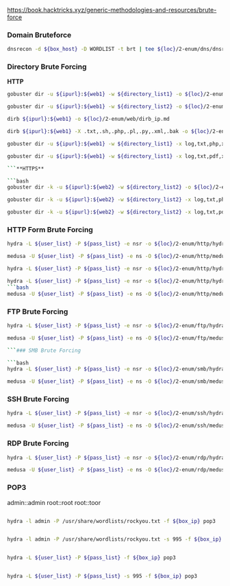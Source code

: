 https://book.hacktricks.xyz/generic-methodologies-and-resources/brute-force

### Domain Bruteforce

```bash
dnsrecon -d ${box_host} -D WORDLIST -t brt | tee ${loc}/2-enum/dns/dnsrecon_brute.md
```

### Directory Brute Forcing

**HTTP**

```bash
gobuster dir -u ${ipurl}:${web1} -w ${directory_list1} -o ${loc}/2-enum/web/gob_dir_big.md
```

```bash
gobuster dir -u ${ipurl}:${web1} -w ${directory_list2} -o ${loc}/2-enum/web/gob_dir_2.3_med.md
```


```bash
dirb ${ipurl}:${web1} -o ${loc}/2-enum/web/dirb_ip.md
```

```bash
dirb ${ipurl}:${web1} -X .txt,.sh,.php,.pl,.py,.xml,.bak -o ${loc}/2-enum/web/dirb_ip_ext.md

```

```bash
gobuster dir -u ${ipurl}:${web1} -w ${directory_list1} -x log,txt,php,xml,csv,dat,pdf,doc,docx,ppt,pptx,xlr,xls,xlsx,db,dbf,mdb,pdb,sql,apk,jar,exe,7z,rar,tar.gz,zip,c,cpp,cs,h,sh,vb,vbs,pl,lua,java,py,bak,tmp -o ${loc}/2-enum/web/gob_files.md
```

```bash
gobuster dir -u ${ipurl}:${web1} -w ${directory_list1} -x log,txt,pdf,xml,csv,bak,php,pl -o ${loc}/2-enum/web/gob_files_priority.md

```**HTTPS**

```bash
gobuster dir -k -u ${ipurl}:${web2} -w ${directory_list2} -o ${loc}/2-enum/web/gob_dir_https.md
```

```bash
gobuster dir -k -u ${ipurl}:${web2} -w ${directory_list2} -x log,txt,php,xml,csv,dat,pdf,doc,docx,ppt,pptx,xlr,xls,xlsx,db,dbf,mdb,pdb,sql,apk,jar,exe,7z,rar,tar.gz,zip,c,cpp,cs,h,sh,vb,vbs,pl,lua,java,py,bak,tmp -o ${loc}/2-enum/web/gob_files_https.md
```

```bash
gobuster dir -k -u ${ipurl}:${web2} -w ${directory_list2} -x log,txt,pdf,xml,csv,bak,php,pl -o ${loc}/2-enum/web/gob_files_priority_https.md
```

### HTTP Form Brute Forcing

```bash
hydra -L ${user_list} -P ${pass_list} -e nsr -o ${loc}/2-enum/http/hydra_http.md {http_scheme}-get ${box_ip}/path/to/auth/area
```

```bash
medusa -U ${user_list} -P ${pass_list} -e ns -O ${loc}/2-enum/http/medusa_http.md -h ${box_ip} -m DIR:/path/to/auth/area
```

```bash
hydra -L ${user_list} -P ${pass_list} -e nsr -o ${loc}/2-enum/http/hydra_http_host.md http-post-form ${box_ip} "/path/to/form:login_method:invalid-login-prompt"
```

```bash
hydra -L ${user_list} -P ${pass_list} -e nsr -o ${loc}/2-enum/http/hydra_http_host.md https-post-form ${box_ip} "/path/to/form:login_method:invalid-login-prompt"
```bash
medusa -U ${user_list} -P ${pass_list} -e ns -O ${loc}/2-enum/http/medusa_http_host.md -h ${box_ip} -m FORM:/path/to/login.php -m FORM-DATA:"post?username=&password=" -m DENY-SIGNAL:"invalid login message"

```

### FTP Brute Forcing

```bash
hydra -L ${user_list} -P ${pass_list} -e nsr -o ${loc}/2-enum/ftp/hydra_ftp.md ftp://${box_ip}
```

```bash
medusa -U ${user_list} -P ${pass_list} -e ns -O ${loc}/2-enum/ftp/medusa_ftp.md -M ftp -h ${box_ip}

```### SMB Brute Forcing

```bash
hydra -L ${user_list} -P ${pass_list} -e nsr -o ${loc}/2-enum/smb/hydra_smb.md smb://${box_ip}
```

```bash
medusa -U ${user_list} -P ${pass_list} -e ns -O ${loc}/2-enum/smb/medusa_smb.md -M smb -h ${box_ip}

```

### SSH Brute Forcing

```bash
hydra -L ${user_list} -P ${pass_list} -e nsr -o ${loc}/2-enum/ssh/hydra_ssh.md ssh://${box_ip}
```

```bash
medusa -U ${user_list} -P ${pass_list} -e ns -O ${loc}/2-enum/ssh/medusa_ssh.md -M ssh -h ${box_ip}

```

### RDP Brute Forcing

```bash
hydra -L ${user_list} -P ${pass_list} -e nsr -o ${loc}/2-enum/rdp/hydra_rdp.md rdp://${box_ip}
```

```bash
medusa -U ${user_list} -P ${pass_list} -e ns -O ${loc}/2-enum/rdp/medusa_rdp.md -M rdp -h ${box_ip}

```


### POP3

admin::admin
root::root
root::toor

```bash

hydra -l admin -P /usr/share/wordlists/rockyou.txt -f ${box_ip} pop3


hydra -l admin -P /usr/share/wordlists/rockyou.txt -s 995 -f ${box_ip} pop3


hydra -L ${user_list} -P ${pass_list} -f ${box_ip} pop3


hydra -L ${user_list} -P ${pass_list} -s 995 -f ${box_ip} pop3
```